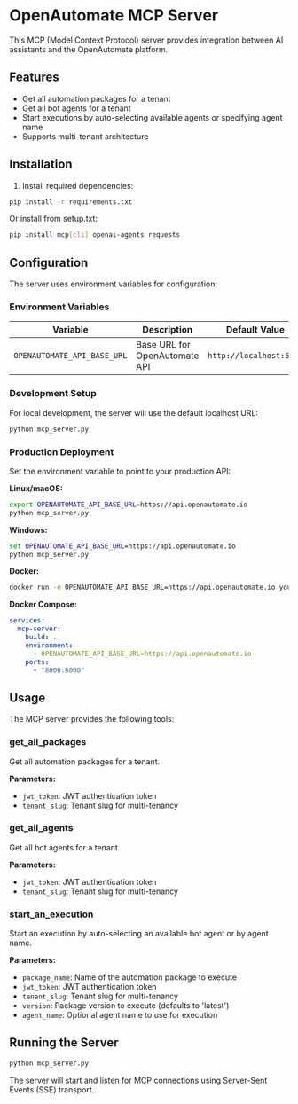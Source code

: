 # OpenAutomate MCP Server

This MCP (Model Context Protocol) server provides integration between AI assistants and the OpenAutomate platform.

## Features

- Get all automation packages for a tenant
- Get all bot agents for a tenant  
- Start executions by auto-selecting available agents or specifying agent name
- Supports multi-tenant architecture

## Installation

1. Install required dependencies:
```bash
pip install -r requirements.txt
```

Or install from setup.txt:
```bash
pip install mcp[cli] openai-agents requests
```

## Configuration

The server uses environment variables for configuration:

### Environment Variables

| Variable | Description | Default Value |
|----------|-------------|---------------|
| `OPENAUTOMATE_API_BASE_URL` | Base URL for OpenAutomate API | `http://localhost:5252` |

### Development Setup

For local development, the server will use the default localhost URL:
```bash
python mcp_server.py
```

### Production Deployment

Set the environment variable to point to your production API:

**Linux/macOS:**
```bash
export OPENAUTOMATE_API_BASE_URL=https://api.openautomate.io
python mcp_server.py
```

**Windows:**
```cmd
set OPENAUTOMATE_API_BASE_URL=https://api.openautomate.io
python mcp_server.py
```

**Docker:**
```bash
docker run -e OPENAUTOMATE_API_BASE_URL=https://api.openautomate.io your-mcp-server
```

**Docker Compose:**
```yaml
services:
  mcp-server:
    build: .
    environment:
      - OPENAUTOMATE_API_BASE_URL=https://api.openautomate.io
    ports:
      - "8000:8000"
```

## Usage

The MCP server provides the following tools:

### get_all_packages
Get all automation packages for a tenant.

**Parameters:**
- `jwt_token`: JWT authentication token
- `tenant_slug`: Tenant slug for multi-tenancy

### get_all_agents  
Get all bot agents for a tenant.

**Parameters:**
- `jwt_token`: JWT authentication token
- `tenant_slug`: Tenant slug for multi-tenancy

### start_an_execution
Start an execution by auto-selecting an available bot agent or by agent name.

**Parameters:**
- `package_name`: Name of the automation package to execute
- `jwt_token`: JWT authentication token
- `tenant_slug`: Tenant slug for multi-tenancy
- `version`: Package version to execute (defaults to 'latest')
- `agent_name`: Optional agent name to use for execution

## Running the Server

```bash
python mcp_server.py
```

The server will start and listen for MCP connections using Server-Sent Events (SSE) transport..